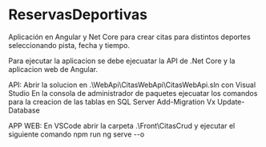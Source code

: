 # ReservasDeportivas
Aplicación en Angular y Net Core para crear citas para distintos deportes seleccionando pista, fecha y tiempo.

Para ejecutar la aplicacion se debe ejecuatar la API de .Net Core y la aplicacion web de Angular.

API:
Abrir la solucion en .\WebApi\CitasWebApi\CitasWebApi.sln con Visual Studio
	En la consola de administrador de paquetes ejecuatar los comandos para la creacion de las tablas en SQL Server
		Add-Migration Vx
		Update-Database

APP WEB:
 En VSCode abrir la carpeta .\Front\CitasCrud y ejecutar el siguiente comando npm run ng serve --o
 